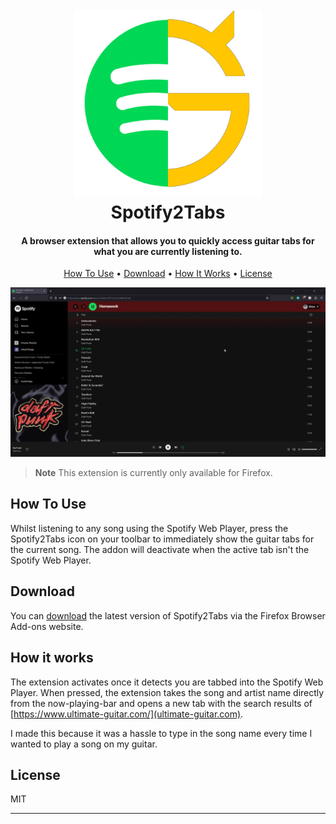 
<h1 align="center">
  <br>
  <img src="./assets/readme/400.png" alt="Spotify2Tabs" width="300">
  <br>
  Spotify2Tabs
  <br>
</h1>

<h4 align="center">A browser extension that allows you to quickly access guitar tabs for what you are currently listening to.</h4>

<p align="center">
  <a href="#how-to-use">How To Use</a> •
  <a href="#download">Download</a> •
  <a href="#how-it-works">How It Works</a> •
  <a href="#license">License</a>
</p>

![screenshot](/assets/readme/demonstration.gif)

> **Note**
> This extension is currently only available for Firefox.

## How To Use

Whilst listening to any song using the Spotify Web Player, press the Spotify2Tabs icon on your toolbar to immediately show the guitar tabs for the current song. The addon will deactivate when the active tab isn't the Spotify Web Player.

## Download

You can [download](https://addons.mozilla.org/en-GB/firefox/addon/spotify2tabs/) the latest version of Spotify2Tabs via the Firefox Browser Add-ons website.

## How it works

The extension activates once it detects you are tabbed into the Spotify Web Player. When pressed, the extension takes the song and artist name directly from the now-playing-bar and opens a new tab with the search results of [https://www.ultimate-guitar.com/](ultimate-guitar.com).

I made this because it was a hassle to type in the song name every time I wanted to play a song on my guitar.

## License

MIT

---
